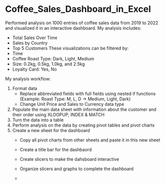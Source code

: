 # Coffee_Sales_Dashboard_in_Excel

Performed analysis on 1000 entries of coffee sales data from 2019 to 2022 and visualized it in an interactive dashboard. My analysis includes: 
- Total Sales Over Time
- Sales by Country
- Top 5 Customers
These visualizations can be filtered by:
- Time
- Coffee Roast Type: Dark, Light, Medium
- Size: 0.2kg, 0.5kg, 1.0kg, and 2.5kg
- Loyalty Card: Yes, No

My analysis workflow: 
1. Format data
   - Replace abbreviated fields with full fields using nested if functions (Example: Roast Type: M, L, D -> Medium, Light, Dark)
   - Change Unit Price and Sales to Currency data type
2. Populate the main data sheet with information about the customer and their order using XLOOPUP, INDEX & MATCH
3. Turn the data into a table
4. Perform analysis on the data by creating pivot tables and pivot charts
5. Create a new sheet for the dashboard
   - Copy all pivot charts from other sheets and paste it in this new sheet
   - Create a title bar for the dashbaord
   - Create slicers to make the dahsboard interactive
   - Organize slicers and graphs to complete the dashboard
  
   - 
